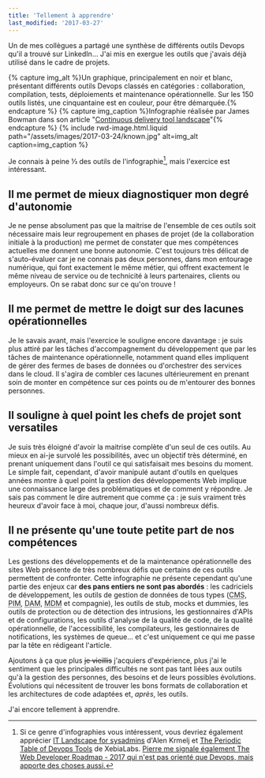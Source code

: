 ```yaml
---
title: 'Tellement à apprendre'
last_modified: '2017-03-27'
---
```


Un de mes collègues a partagé une synthèse de différents outils Devops qu'il a
trouvé sur LinkedIn… J'ai mis en exergue les outils que j'avais déjà utilisé
dans le cadre de projets.

<!-- more -->

{% capture img_alt %}Un graphique, principalement en noir et blanc, présentant
différents outils Devops classés en catégories : collaboration, compilation,
tests, déploiements et maintenance opérationnelle. Sur les 150 outils listés,
une cinquantaine est en couleur, pour être démarquée.{% endcapture %}
{% capture img_caption %}Infographie réalisée par James Bowman dans son article
"[Continuous delivery tool landscape](http://www.jamesbowman.me/post/continuous-delivery-tool-landscape/)"{% endcapture %}
{% include rwd-image.html.liquid
path="/assets/images/2017-03-24/known.jpg"
alt=img_alt
caption=img_caption
%}

Je connais à peine ⅓ des outils de l'infographie[^others], mais l'exercice est
intéressant.

[^others]:

    Si ce genre d'infographies vous intéressent, vous devriez également
    apprécier [IT Landscape for sysadmins](http://sysadmin.it-landscape.info/)
    d'Alen Krmelj et
    [The Periodic Table of Devops Tools](https://xebialabs.com/Periodic-Table-of-devops-Tools)
    de XebiaLabs.
    <ins datetime="2017-03-27" title="Ajout au 27 mars 2017">Pierre me signale
    également
    [The Web Developer Roadmap - 2017](https://github.com/kamranahmedse/developer-roadmap)
    qui n'est pas orienté que Devops, mais apporte des choses aussi.</ins>

## Il me permet de mieux diagnostiquer mon degré d'autonomie

Je ne pense absolument pas que la maitrise de l'ensemble de ces outils soit
nécessaire mais leur regroupement en phases de projet (de la collaboration
initiale à la production) me permet de constater que mes compétences actuelles
me donnent une bonne autonomie. C'est toujours très délicat de s'auto-évaluer
car je ne connais pas deux personnes, dans mon entourage numérique, qui font
exactement le même métier, qui offrent exactement le même niveau de service ou
de technicité à leurs partenaires, clients ou employeurs. On se rabat donc sur
ce qu'on trouve !

## Il me permet de mettre le doigt sur des lacunes opérationnelles

Je le savais avant, mais l'exercice le souligne encore davantage : je suis plus
attiré par les tâches d'accompagnement du développement que par les tâches de
maintenance opérationnelle, notamment quand elles impliquent de gérer des fermes
de bases de données ou d'orchestrer des services dans le <span>cloud</span>. Il
s'agira de combler ces lacunes ultérieurement en prenant soin de monter en
compétence sur ces points ou de m'entourer des bonnes personnes.

## Il souligne à quel point les chefs de projet sont versatiles

Je suis très éloigné d'avoir la maitrise complète d'un seul de ces outils. Au
mieux en ai-je survolé les possibilités, avec un objectif très déterminé, en
prenant uniquement dans l'outil ce qui satisfaisait mes besoins du moment. Le
simple fait, cependant, d'avoir manipulé autant d'outils en quelques années
montre à quel point la gestion des développements Web implique une connaissance
large des problématiques et de comment y répondre. Je sais pas comment le dire
autrement que comme ça : je suis vraiment très heureux d'avoir face à moi,
chaque jour, d'aussi nombreux défis.

## Il ne présente qu'une toute petite part de nos compétences

Les gestions des développements et de la maintenance opérationnelle des sites
Web présente de très nombreux défis que certains de ces outils permettent de
confronter. Cette infographie ne présente cependant qu'une partie des enjeux car
**des pans entiers ne sont pas abordés** : les cadriciels de développement, les
outils de gestion de données de tous types
(<abbr lang="en" title="Content Management System">CMS</abbr>,
<abbr lang="en" title="Product Information Management">PIM</abbr>,
<abbr lang="en" title="Digital Asset Manager">DAM</abbr>,
<abbr lang="en" title="Master Data Manager">MDM</abbr> et compagnie), les outils
de <span lang="en">stub</span>, <span lang="en">mocks</span> et
<span lang="en">dummies</span>, les outils de protection ou de détection des
intrusions, les gestionnaires d'APIs et de configurations, les outils d'analyse
de la qualité de code, de la qualité opérationnelle, de l'accessibilité, les
compilateurs, les gestionnaires de notifications, les systèmes de queue… et
c'est uniquement ce qui me passe par la tête en rédigeant l'article.

Ajoutons à ça que plus <del>je vieillis</del> j'acquiers d'expérience, plus j'ai
le sentiment que les principales difficultés ne sont pas tant liées aux outils
qu'à la gestion des personnes, des besoins et de leurs possibles évolutions.
Évolutions qui nécessitent de trouver les bons formats de collaboration et les
architectures de code adaptées et, _après_, les outils.

J'ai encore tellement à apprendre.
